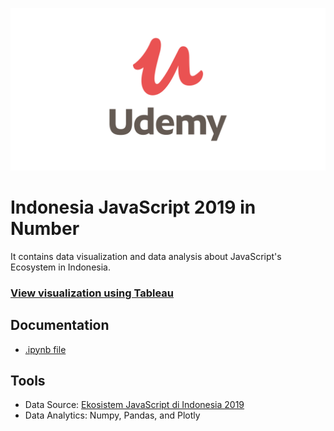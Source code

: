 ![alt text](img/udemy1.png)

# Indonesia JavaScript 2019 in Number
It contains data visualization and data analysis about JavaScript's Ecosystem in Indonesia.

### [View visualization using Tableau](https://public.tableau.com/profile/albert.bill.alroy#!/vizhome/JavascriptCommunityinIndonesia/Dashboard1)

## Documentation
- [.ipynb file](https://nbviewer.jupyter.org/github/albertbill/Indonesia-JavaScript-2019-Demographics/blob/e8426521886f1f04da4546074281a04ef7ede387/js_indonesia.ipynb)

## Tools
- Data Source: [Ekosistem JavaScript di Indonesia 2019](https://www.kaggle.com/rizafahmi/ekosistem-javascript-di-indonesia)
- Data Analytics: Numpy, Pandas, and Plotly
